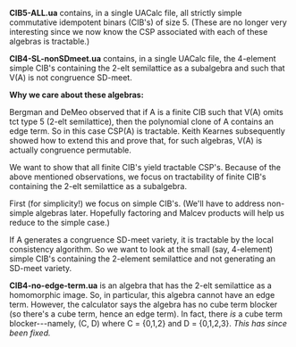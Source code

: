 **CIB5-ALL.ua** contains, in a single UACalc file, all strictly simple
commutative idempotent binars (CIB's) of size 5.
(These are no longer very interesting since we now know the CSP associated with
each of these algebras is tractable.)

**CIB4-SL-nonSDmeet.ua** contains, in a single UACalc file, the 4-element
simple CIB's containing the 2-elt semilattice as a subalgebra and such that
V(A) is not congruence SD-meet.

**Why we care about these algebras:**

Bergman and DeMeo observed that if A is a finite CIB such that V(A) omits tct
type 5 (2-elt semilattice), then the polynomial clone of A contains an edge
term.  So in this case CSP(A) is tractable.  Keith Kearnes subsequently showed
how to extend this and prove that, for such algebras, V(A) is actually
congruence permutable. 

We want to show that all finite CIB's yield tractable CSP's.  Because of the
above mentioned observations, we focus on tractability of finite CIB's
containing the 2-elt semilattice as a subalgebra.

First (for simplicity!) we focus on simple CIB's.  (We'll have to address non-simple algebras
later. Hopefully factoring and Malcev products will help us reduce to the simple case.)

If A generates a congruence SD-meet variety, it is tractable by the local consistency algorithm.
So we want to look at the small (say, 4-element) simple CIB's containing the
2-element semilattice and not generating an SD-meet variety.

**CIB4-no-edge-term.ua** is an algebra that has the 2-elt semilattice as
a homomorphic image. So, in particular, this algebra cannot have an edge term.
However, the calculator says the algebra has no cube term blocker (so there's a
cube term, hence an edge term).  In fact, there *is* a cube term blocker---namely,
(C, D) where C = {0,1,2} and D = {0,1,2,3}. *This has since been fixed.*



